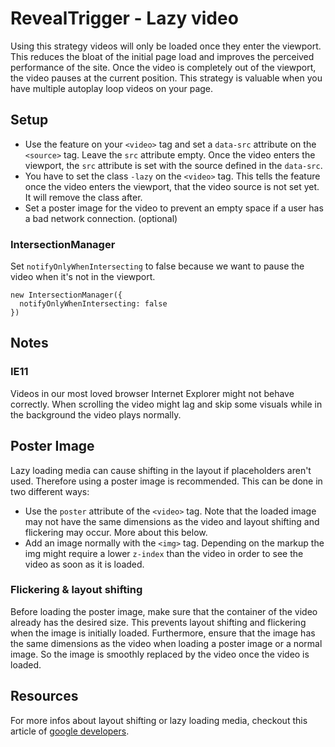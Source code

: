# RevealTrigger - Lazy video

Using this strategy videos will only be loaded once they enter the viewport. This reduces the bloat of the initial page load and improves the perceived performance of the site. Once the video is completely out of the viewport, the video pauses at the current position. This strategy is valuable when you have multiple autoplay loop videos on your page.

## Setup

- Use the feature on your `<video>` tag and set a `data-src` attribute on the `<source>` tag. Leave the `src` attribute empty. Once the video enters the viewport, the `src` attribute is set with the source defined in the `data-src`.
- You have to set the class `-lazy` on the `<video>` tag. This tells the feature once the video enters the viewport, that the video source is not set yet. It will remove the class after.
- Set a poster image for the video to prevent an empty space if a user has a bad network connection. (optional)

### IntersectionManager

Set `notifyOnlyWhenIntersecting` to false because we want to pause the video when it's not in the viewport.

```
new IntersectionManager({
  notifyOnlyWhenIntersecting: false
})
```

## Notes

### IE11

Videos in our most loved browser Internet Explorer might not behave correctly. When scrolling the video might lag and skip some visuals while in the background the video plays normally.

## Poster Image

Lazy loading media can cause shifting in the layout if placeholders aren't used. Therefore using a poster image is recommended.
This can be done in two different ways:

- Use the `poster` attribute of the `<video>` tag. Note that the loaded image may not have the same dimensions as the video and layout shifting and flickering may occur. More about this below.
- Add an image normally with the `<img>` tag. Depending on the markup the img might require a lower `z-index` than the video in order to see the video as soon as it is loaded.

### Flickering & layout shifting

Before loading the poster image, make sure that the container of the video already has the desired size. This prevents layout shifting and flickering when the image is initially loaded.
Furthermore, ensure that the image has the same dimensions as the video when loading a poster image or a normal image. So the image is smoothly replaced by the video once the video is loaded.

## Resources

For more infos about layout shifting or lazy loading media, checkout this article of [google developers](https://developers.google.com/web/fundamentals/performance/lazy-loading-guidance/images-and-video).
